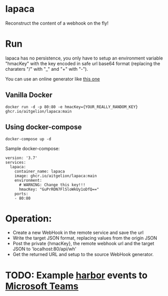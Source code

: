 # lapaca
Reconstruct the content of a webhook on the fly!

# Run
lapaca has no persistence, you only have to setup an environment variable "hmacKey" with the key encoded in safe url base64 format (replacing the charaters "/" with "_" and "+" with "-").

You can use an online generator like [this one](https://generate.plus/en/base64)

## Vanilla Docker
```
docker run -d -p 80:80 -e hmacKey={YOUR_REALLY_RANDOM_KEY} ghcr.io/aitgelion/lapaca:main
```

## Using docker-compose
```
docker-compose up -d
```

Sample docker-compose:

```
version: '3.7'
services:
  lapaca:
    container_name: lapaca
    image: ghcr.io/aitgelion/lapaca:main
    environment:
      # WARNING: Change this key!!!
      hmacKey: "GuPrRON7FlSloWkUy1oDfQ=="
    ports:
    - 80:80
```

# Operation:
- Create a new WebHook in the remote service and save the url
- Write the target JSON format, replacing values from the origin JSON
- Post the private {hmacKey}, the remote webhook url and the target JSON to 'localhost:80/api/wh'
- Get the returned URL and setup to the source WebHook generator.

# TODO: Example [harbor](https://goharbor.io/docs/2.2.0/working-with-projects/project-configuration/configure-webhooks/) events to [Microsoft Teams](https://docs.microsoft.com/es-es/microsoftteams/platform/webhooks-and-connectors/how-to/connectors-using?tabs=cURL#send-adaptive-cards-using-an-incoming-webhook)
